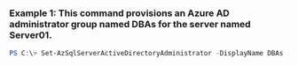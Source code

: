 ### Example 1: This command provisions an Azure AD administrator group named DBAs for the server named Server01.
```powershell
PS C:\> Set-AzSqlServerActiveDirectoryAdministrator -DisplayName DBAs -ResourceGroupName ResourceGroup01 -ServerName Server01
```

